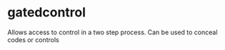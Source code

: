 gatedcontrol
============

Allows access to control in a two step process. Can be used to conceal codes or controls